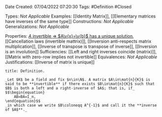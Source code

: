 <br />
<br />

Date Created: 07/04/2022 07:20:30
Tags: #Definition #Closed

Types: _Not Applicable_
Examples: [[Identity Matrix]], [[Elementary matrices have inverses of the same type]]
Constructions: _Not Applicable_
Generalizations: _Not Applicable_

Properties: [$A$ invertible $\Rightarrow$ $A\v{x}=\v{b}$ has a unique solution](Invertible%20coefficient%20matrix%20implies%20unique%20solution.md), [[Cancellation laws (invertible mattrix)]], [[Inversion anti-respects matrix multiplication]], [[Inverse of transpose is transpose of inverse]], [[Inversion is an involution]]
Sufficiencies: [[Left and right inverses coincide (matrix)]], [[Matrix with zero-row implies not invertible]]
Equivalences: _Not Applicable_
Justifications: [[Inverse of matrix is unique]]

``` ad-Definition
title: Definition.

_Let $K$ be a field and fix $n\in\N$. A matrix $A\in\mat{n}{K}$ is said to be **invertible** if there exists $B\in\mat{n}{K}$ such that $B$ is both a left and a right-inverse of $A$; that is, if_
$$\begin{equation}
    AB=BA=I_n,
\end{equation}$$
_in which case we write $B\coloneqq A^{-1}$ and call it the **inverse of $A$**._

```
